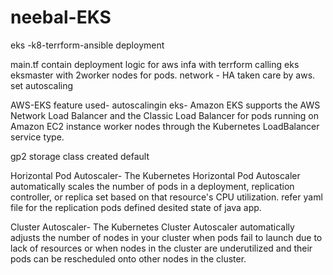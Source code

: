 # neebal-EKS
eks -k8-terrform-ansible deployment


main.tf contain deployment logic for aws infa with terrform calling eks eksmaster with 2worker nodes for pods.
network - HA taken care by aws.
set autoscaling 

AWS-EKS feature used-
autoscalingin eks- Amazon EKS supports the AWS Network Load Balancer and the Classic Load Balancer for pods running on Amazon EC2 instance worker nodes through the Kubernetes LoadBalancer service type.

gp2 storage class created default

Horizontal Pod Autoscaler- The Kubernetes Horizontal Pod Autoscaler automatically scales the number of pods in a deployment, replication controller, or replica set based on that resource's CPU utilization. refer yaml file for the replication pods defined desited state of java app.

Cluster Autoscaler- The Kubernetes Cluster Autoscaler automatically adjusts the number of nodes in your cluster when pods fail to launch due to lack of resources or when nodes in the cluster are underutilized and their pods can be rescheduled onto other nodes in the cluster.

                                    


